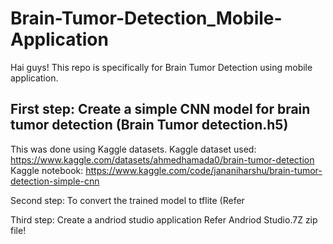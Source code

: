 # Brain-Tumor-Detection_Mobile-Application
Hai guys! This repo is specifically for Brain Tumor Detection using mobile application. 

## First step: Create a simple CNN model for brain tumor detection (Brain Tumor detection.h5)
This was done using Kaggle datasets.
Kaggle dataset used: https://www.kaggle.com/datasets/ahmedhamada0/brain-tumor-detection
Kaggle notebook: https://www.kaggle.com/code/jananiharshu/brain-tumor-detection-simple-cnn

Second step: To convert the trained model to tflite (Refer 

Third step: Create a andriod studio application
Refer Andriod Studio.7Z zip file!

